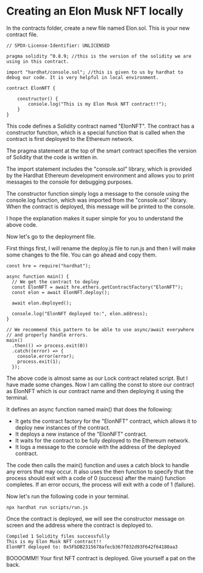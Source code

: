 # Creating an Elon Musk NFT locally

In the contracts folder, create a new file named Elon.sol. This is your new contract file.

```
// SPDX-License-Identifier: UNLICENSED

pragma solidity ^0.8.9; //this is the version of the solidity we are using in this contract.

import "hardhat/console.sol"; //this is given to us by hardhat to debug our code. It is very helpful in local environment.

contract ElonNFT {

    constructor() {
        console.log("This is my Elon Musk NFT contract!!");
    }
}
```

This code defines a Solidity contract named "ElonNFT". The contract has a constructor function, which is a special function that is called when the contract is first deployed to the Ethereum network.

The pragma statement at the top of the smart contract specifies the version of Solidity that the code is written in.

The import statement includes the "console.sol" library, which is provided by the Hardhat Ethereum development environment and allows you to print messages to the console for debugging purposes.

The constructor function simply logs a message to the console using the console.log function, which was imported from the "console.sol" library. When the contract is deployed, this message will be printed to the console.

I hope the explanation makes it super simple for you to understand the above code.

Now let's go to the deployment file.

First things first, I will rename the deploy.js file to run.js and then I will make some changes to the file. You can go ahead and copy them.

```
const hre = require("hardhat");

async function main() {
  // We get the contract to deploy
  const ElonNFT = await hre.ethers.getContractFactory("ElonNFT");
  const elon = await ElonNFT.deploy();

  await elon.deployed();

  console.log("ElonNFT deployed to:", elon.address);
}

// We recommend this pattern to be able to use async/await everywhere
// and properly handle errors.
main()
  .then(() => process.exit(0))
  .catch((error) => {
    console.error(error);
    process.exit(1);
  });
```

The above code is almost same as our Lock contract related script. But I have made some changes. Now I am calling the const to store our contract as ElonNFT which is our contract name and then deploying it using the terminal.

It defines an async function named main() that does the following:

- It gets the contract factory for the "ElonNFT" contract, which allows it to deploy new instances of the contract.
- It deploys a new instance of the "ElonNFT" contract.
- It waits for the contract to be fully deployed to the Ethereum network.
- It logs a message to the console with the address of the deployed contract.

The code then calls the main() function and uses a catch block to handle any errors that may occur. It also uses the then function to specify that the process should exit with a code of 0 (success) after the main() function completes. If an error occurs, the process will exit with a code of 1 (failure).

Now let's run the following code in your terminal.

```
npx hardhat run scripts/run.js
```

Once the contract is deployed, we will see the constructor message on screen and the address where the contract is deployed to.

```
Compiled 1 Solidity files successfully
This is my Elon Musk NFT contract!!
ElonNFT deployed to: 0x5FbDB2315678afecb367f032d93F642f64180aa3
```

BOOOOMM!! Your first NFT contract is deployed. Give yourself a pat on the back.
